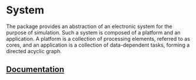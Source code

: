 # System

The package provides an abstraction of an electronic system for the purpose of
simulation. Such a system is composed of a platform and an application. A
platform is a collection of processing elements, referred to as cores, and an
application is a collection of data-dependent tasks, forming a directed acyclic
graph.

## [Documentation][doc]

[doc]: http://godoc.org/github.com/ready-steady/persim/system
